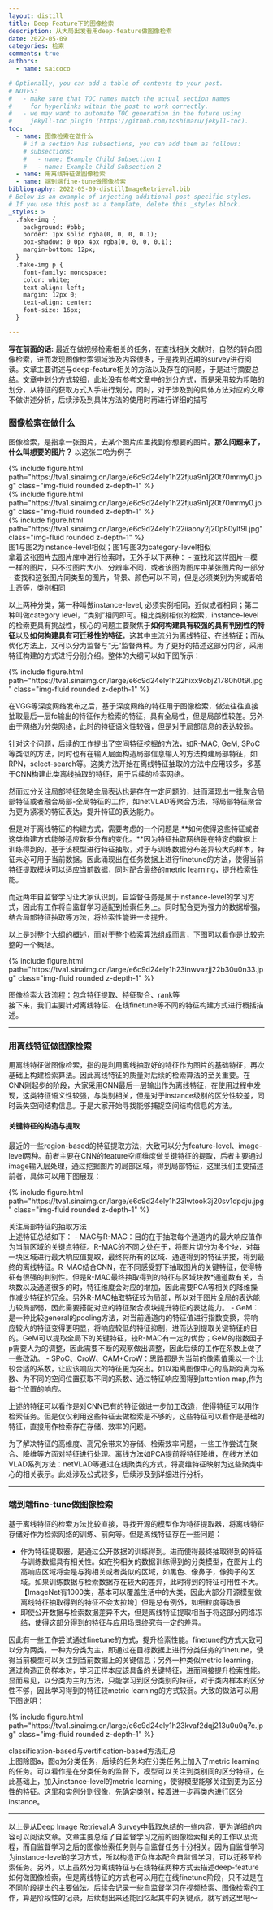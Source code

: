 ```yaml
---
layout: distill
title: Deep-Feature下的图像检索
description: 从大局出发看用deep-feature做图像检索
date: 2022-05-09
categories: 检索
comments: true
authors:
  - name: saicoco

# Optionally, you can add a table of contents to your post.
# NOTES:
#   - make sure that TOC names match the actual section names
#     for hyperlinks within the post to work correctly.
#   - we may want to automate TOC generation in the future using
#     jekyll-toc plugin (https://github.com/toshimaru/jekyll-toc).
toc:
  - name: 图像检索在做什么
    # if a section has subsections, you can add them as follows:
    # subsections:
    #   - name: Example Child Subsection 1
    #   - name: Example Child Subsection 2
  - name: 用离线特征做图像检索
  - name: 端到端fine-tune做图像检索
bibliography: 2022-05-09-distillImageRetrieval.bib
# Below is an example of injecting additional post-specific styles.
# If you use this post as a template, delete this _styles block.
_styles: >
  .fake-img {
    background: #bbb;
    border: 1px solid rgba(0, 0, 0, 0.1);
    box-shadow: 0 0px 4px rgba(0, 0, 0, 0.1);
    margin-bottom: 12px;
  }
  .fake-img p {
    font-family: monospace;
    color: white;
    text-align: left;
    margin: 12px 0;
    text-align: center;
    font-size: 16px;
  }

---
```


**写在前面的话:**
最近在做视频检索相关的任务，在查找相关文献时，自然的转向图像检索，进而发现图像检索领域涉及内容很多，于是找到近期的survey进行阅读。文章主要讲述与deep-feature相关的方法以及存在的问题，于是进行摘要总结。文章中划分方式较细，此处没有参考文章中的划分方式，而是采用较为粗略的划分，从特征的获取方式入手进行划分。同时，对于涉及到的具体方法对应的文章不做讲述分析，后续涉及到具体方法的使用时再进行详细的描写

### 图像检索在做什么  
图像检索，是指拿一张图片，去某个图片库里找到你想要的图片。**那么问题来了，什么叫想要的图片？** 以这张二哈为例子
<div class="row mt-3">
    <div class="col-sm mt-3 mt-md-0">
        {% include figure.html path="https://tva1.sinaimg.cn/large/e6c9d24ely1h22fjua9n1j20t70mrmy0.jpg" class="img-fluid rounded z-depth-1" %}
    </div>
    <div class="col-sm mt-3 mt-md-0">
        {% include figure.html path="https://tva1.sinaimg.cn/large/e6c9d24ely1h22fjua9n1j20t70mrmy0.jpg" class="img-fluid rounded z-depth-1" %}
    </div>
    <div class="col-sm mt-3 mt-md-0">
        {% include figure.html path="https://tva1.sinaimg.cn/large/e6c9d24ely1h22iiaony2j20p80ylt9l.jpg" class="img-fluid rounded z-depth-1" %}
    </div>
</div>
<div class="caption">图1与图2为instance-level相似；图1与图3为category-level相似
</div>
拿着这张图片去图片库中进行检索时，无外乎以下两种：
- 查找和这样图片一模一样的图片，只不过图片大小、分辨率不同，或者该图为图库中某张图片的一部分
- 查找和这张图片同类型的图片，背景、颜色可以不同，但是必须类别为狗或者哈士奇等，类别相同

以上两种分类，第一种叫做instance-level, 必须实例相同，近似或者相同；第二种叫做category level，“类别”相同即可。相比类别相似的检索，instance-level的检索更具有挑战性，核心的问题主要聚焦于**如何构建具有较强的具有判别性的特征**以及**如何构建具有可迁移性的特征**，这其中主流分为离线特征、在线特征；而从优化方法上，又可以分为监督与“无”监督两种。为了更好的描述这部分内容，采用特征构建的方式进行分别介绍。整体的大纲可以如下图所示：
<div class="fake-img l-body">
  <p>{% include figure.html path="https://tva1.sinaimg.cn/large/e6c9d24ely1h22hixx9obj21780h0t9l.jpg" class="img-fluid rounded z-depth-1" %}</p>
</div>
在VGG等深度网络发布之后，基于深度网络的特征用于图像检索，做法往往直接抽取最后一层fc输出的特征作为检索的特征，具有全局性，但是局部性较差。另外由于网络为分类网络，此时的特征语义性较强，但是对于局部信息的表达较弱。  

针对这个问题，后续的工作提出了空间特征挖掘的方法，如R-MAC, GeM, SPoC等类似的方法，同时也有在输入层面构造局部信息输入的方法构建局部特征，如RPN，select-search等。这类方法开始在离线特征抽取的方法中应用较多，多基于CNN构建此类离线抽取的特征，用于后续的检索网络。  

然而过分关注局部特征忽略全局表达也是存在一定问题的，进而涌现出一批聚合局部特征或者融合局部-全局特征的工作，如netVLAD等聚合方法，将局部特征聚合为更为紧凑的特征表达，提升特征的表达能力。  

但是对于离线特征的构建方式，需要考虑的一个问题是,**如何使得这些特征或者这类构建方式能够适应数据分布的变化。**因为特征抽取网络是在特定的数据上训练得到的，基于该模型进行特征抽取，对于与训练数据分布差异较大的样本，特征未必可用于当前数据。因此涌现出在任务数据上进行finetune的方法，使得当前特征提取模块可以适应当前数据，同时配合最终的metric learning，提升检索性能。  

而近两年自监督学习让大家认识到，自监督任务是属于instance-level的学习方式，因此有工作将自监督学习适配到检索任务上。同时配合更为强力的数据增强，结合局部特征抽取等方法，将检索性能进一步提升。  

以上是对整个大纲的概述，而对于整个检索算法组成而言，下图可以看作是比较完整的一个概括。

<div class="fake-img l-page">
  <p>{% include figure.html path="https://tva1.sinaimg.cn/large/e6c9d24ely1h23inwvazjj22b30u0n33.jpg" class="img-fluid rounded z-depth-1" %}</p>
</div>
<div class="caption">图像检索大致流程：包含特征提取、特征聚合、rank等
</div>
接下来，我们主要针对离线特征、在线finetune等不同的特征构建方式进行概括描述。

***
### 用离线特征做图像检索
用离线特征做图像检索，指的是利用离线抽取好的特征作为图片的基础特征，再次基础上构建检索算法。因此离线特征的质量对后续的检索算法的至关重要。在CNN刚起步的阶段，大家采用CNN最后一层输出作为离线特征，在使用过程中发现，这类特征语义性较强，与类别相关，但是对于instance级别的区分性较差，同时丢失空间结构信息。于是大家开始寻找能够捕捉空间结构信息的方法。

#### 关键特征的构造与提取
最近的一些region-based的特征提取方法，大致可以分为feature-level、image-level两种。前者主要在CNN的feature空间维度做关键特征的提取，后者主要通过image输入层处理，通过挖掘图片的局部区域，得到局部特征，这里我们主要描述前者，具体可以用下图展现：
<div class="fake-img l-page">
  <p>{% include figure.html path="https://tva1.sinaimg.cn/large/e6c9d24ely1h23lwtook3j20sv1dpdju.jpg" class="img-fluid rounded z-depth-1" %}</p>
</div>
<div class="caption">关注局部特征的抽取方法</div>
上述特征总结如下：
- MAC与R-MAC：目的在于抽取每个通道内的最大响应值作为当前区域的关键点特征。R-MAC的不同之处在于，将图片切分为多个块，对每一块区域进行最大响应值提取，最终将所有的区域、通道得到的特征拼接，得到最终的离线特征。R-MAC结合CNN，在不同感受野下抽取图片的关键特征，使得特征有很强的判别性。但是R-MAC最终抽取得到的特征与区域块数*通道数有关，当块数以及通道很多的时，特征维度会对应的增加，因此需要PCA等相关的降维操作减少特征的冗余。另外R-MAC抽取特征较为局部，所以对于图片全局的表达能力较局部弱，因此需要搭配对应的特征聚合模块提升特征的表达能力。
- GeM：是一种比较general的pooling方法，对当前通道内的特征值进行指数变换，将响应较大的特征变得更明显，将响应较低的特征抑制，进而达到提取关键特征的目的。GeM可以提取全局下的关键特征，较R-MAC有一定的优势；GeM的指数因子p需要人为的调整，因此需要不断的观察做出调整，因此后续的工作在系数上做了一些改动。
- SPoC、CroW、CAM+CroW：思路都是为当前的像素值乘以一个比较合适的系数，让应该响应大的特征更为突出。如以距离图像中心的高斯距离为系数、为不同的空间位置获取不同的系数、通过特征响应图得到attention map,作为每个位置的响应。

上述的特征可以看作是对CNN已有的特征做进一步加工改造，使得特征可以用作检索任务。但是仅仅利用这些特征去做检索是不够的，这些特征可以看作是基础的特征，直接用作检索存在存储、效率的问题。

为了解决特征的高维度、高冗余带来的存储、检索效率问题，一些工作尝试在聚合、降维等方面对特征进行处理。离线方法如PCA提前将特征降维，在线方法如VLAD系列方法：netVLAD等通过在线聚类的方式，将高维特征映射为这些聚类中心的相关表示。此处涉及公式较多，后续涉及到详细进行分析。

***
### 端到端fine-tune做图像检索
基于离线特征的检索方法比较直接，寻找开源的模型作为特征提取器，将离线特征存储好作为检索网络的训练、前向等。但是离线特征存在一些问题：
- 作为特征提取器，是通过公开数据的训练得到。进而使得最终抽取得到的特征与训练数据具有相关性。如在狗相关的数据训练得到的分类模型，在图片上的高响应区域将会是与狗相关或者类似的区域，如黑色、像鼻子，像狗子的区域。如果训练数据与检索数据存在较大的差异，此时得到的特征可用性不大。【ImageNet有1000类，基本可以覆盖生活中的大类，因此大部分开源模型做离线特征抽取得到的特征不会太拉垮】但是总有例外，如细粒度等场景
- 即使公开数据与检索数据差异不大，但是离线特征提取相当于将这部分网络冻结，使得这部分得到的特征与应用场景终究有一定的差异。

因此有一些工作尝试通过finetune的方式，提升检索性能。finetune的方式大致可以分为两类，一种为分类为主，即通过在目标数据上进行分类任务的finetune，使得当前模型可以关注到当前数据上的关键信息；另外一种类似metric learning，通过构造正负样本对，学习正样本应该具备的关键特征，进而间接提升检索性能。显而易见，以分类为主的方法，只能学习到区分类别的特征，对于类内样本的区分性不够，因此学习得到的特征较metric learning的方式较弱。大致的做法可以用下图说明：
<div class="fake-img l-page">
  <p>{% include figure.html path="https://tva1.sinaimg.cn/large/e6c9d24ely1h23kvaf2dqj213u0u0q7c.jpg" class="img-fluid rounded z-depth-1" %}</p>
</div>

<div class="caption">classification-based与vertification-based方法汇总
</div>
上图除图a，图g为分类任务，后续的任务均在分类任务上加入了metric learning的任务。可以看作是在分类任务的监督下，模型可以关注到类别间的区分特征，在此基础上，加入instance-level的metric learning，使得模型能够关注到更为区分性的特征。这里和实例分割很像，先确定类别，接着进一步再类内进行区分instance。 

***
以上是从Deep Image Retrieval:A Survey<d-cite key="2021Deep"></d-cite>中截取总结的一些内容，更为详细的内容可以阅读文章。文章主要总结了自监督学习之前的图像检索相关的工作以及流程，而自监督学习之后的图像检索任务则与自监督任务十分相关。因为自监督学习为instance-level的学习方式，所以构造正负样本配合自监督学习，可以迁移至检索任务。另外，以上虽然分为离线特征与在线特征两种方式去描述deep-feature如何做图像检索，但是离线特征的方式也可以用在在线finetune阶段，只不过是在不同阶段提出的主要做法。后续会记录一些自监督学习在视频检索、图像检索的工作，算是阶段性的记录，后续翻出来还能回忆起其中的关键点。就写到这里吧～


